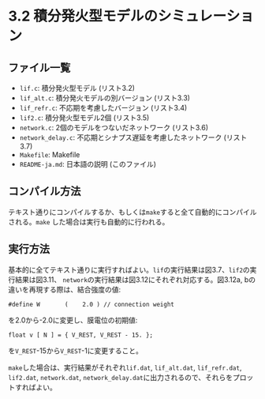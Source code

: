# 3.2 積分発火型モデルのシミュレーション

## ファイル一覧
- `lif.c`: 積分発火型モデル (リスト3.2)
- `lif_alt.c`: 積分発火モデルの別バージョン (リスト3.3)
- `lif_refr.c`: 不応期を考慮したバージョン (リスト3.4)
- `lif2.c`: 積分発火型モデル2個 (リスト3.5)
- `network.c`: 2個のモデルをつないだネットワーク (リスト3.6)
- `network_delay.c`: 不応期とシナプス遅延を考慮したネットワーク (リスト3.7)
- `Makefile`: Makefile
- `README-ja.md`: 日本語の説明 (このファイル)

## コンパイル方法
テキスト通りにコンパイルするか、もしくは`make`すると全て自動的にコンパイルされる。`make`
した場合は実行も自動的に行われる。

## 実行方法
基本的に全てテキスト通りに実行すればよい。`lif`の実行結果は図3.7、`lif2`の実行結果は図3.11、
`network`の実行結果は図3.12にそれぞれ対応する。図3.12a, bの違いを再現する際は、結合強度の値:
```
#define W       (    2.0 ) // connection weight
```
を2.0から-2.0に変更し、膜電位の初期値:
```
float v [ N ] = { V_REST, V_REST - 15. };
```
を`V_REST`-15から`V_REST`-1に変更すること。

`make`した場合は、実行結果がそれぞれ`lif.dat`, `lif_alt.dat`, `lif_refr.dat`, `lif2.dat`, `network.dat`, `network_delay.dat`に出力されるので、それらをプロットすればよい。
